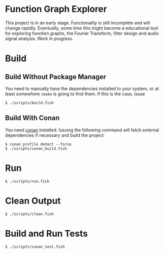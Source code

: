 # Function Graph Explorer

This project is in an early stage. Functionality is still incomplete and will change rapidly.
Eventually, some time this might become a educational tool for exploring function graphs, the Fourier Transform, filter design and audio signal analysis.
Work in progress.

# Build

## Build Without Package Manager

You need to manually have the dependencies installed to your system, or at least somewhere `cmake` is going to find them.
If this is the case, issue

    $ ./scripts/build.fish

## Build With Conan

You need [conan](https://conan.io/) installed. Issuing the following command will fetch external dependencies if necessary and build the project:

    $ conan profile detect --force
    $ ./scripts/conan_build.fish

# Run

    $ ./scripts/run.fish

# Clean Output

    $ ./scripts/clean.fish

# Build and Run Tests

    $ ./scripts/conan_test.fish

